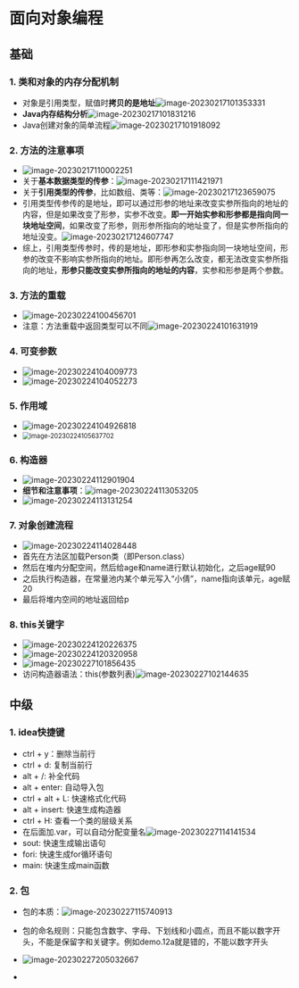# 面向对象编程

## 基础

### 1. 类和对象的内存分配机制

- 对象是引用类型，赋值时**拷贝的是地址**![image-20230217101353331](https://cdn.jsdelivr.net/gh/lzclzclzc12/BlogImage@main/img/image-20230217101353331.png)
- **Java内存结构分析**![image-20230217101831216](https://cdn.jsdelivr.net/gh/lzclzclzc12/BlogImage@main/img/image-20230217101831216.png)
- Java创建对象的简单流程![image-20230217101918092](https://cdn.jsdelivr.net/gh/lzclzclzc12/BlogImage@main/img/image-20230217101918092.png)

### 2. 方法的注意事项

- ![image-20230217110002251](https://cdn.jsdelivr.net/gh/lzclzclzc12/BlogImage@main/img/image-20230217110002251.png)
- 关于**基本数据类型的传参**：![image-20230217111421971](https://cdn.jsdelivr.net/gh/lzclzclzc12/BlogImage@main/img/image-20230217111421971.png)
- 关于**引用类型的传参**，比如数组、类等：![image-20230217123659075](https://cdn.jsdelivr.net/gh/lzclzclzc12/BlogImage@main/img/image-20230217123659075.png)
- 引用类型传参传的是地址，即可以通过形参的地址来改变实参所指向的地址的内容，但是如果改变了形参，实参不改变。**即一开始实参和形参都是指向同一块地址空间**，如果改变了形参，则形参所指向的地址变了，但是实参所指向的地址没变。![image-20230217124607747](https://cdn.jsdelivr.net/gh/lzclzclzc12/BlogImage@main/img/image-20230217124607747.png)
- 综上，引用类型传参时，传的是地址，即形参和实参指向同一块地址空间，形参的改变不影响实参所指向的地址。即形参再怎么改变，都无法改变实参所指向的地址，**形参只能改变实参所指向的地址的内容**，实参和形参是两个参数。

### 3. 方法的重载

- ![image-20230224100456701](https://cdn.jsdelivr.net/gh/lzclzclzc12/BlogImage@main/img/image-20230224100456701.png)
- 注意：方法重载中返回类型可以不同![image-20230224101631919](https://cdn.jsdelivr.net/gh/lzclzclzc12/BlogImage@main/img/image-20230224101631919.png)

### 4. 可变参数

- ![image-20230224104009773](https://cdn.jsdelivr.net/gh/lzclzclzc12/BlogImage@main/img/image-20230224104009773.png)
- ![image-20230224104052273](https://cdn.jsdelivr.net/gh/lzclzclzc12/BlogImage@main/img/image-20230224104052273.png)

### 5. 作用域

- ![image-20230224104926818](https://cdn.jsdelivr.net/gh/lzclzclzc12/BlogImage@main/img/image-20230224104926818.png)
- <img src="https://cdn.jsdelivr.net/gh/lzclzclzc12/BlogImage@main/img/image-20230224105637702.png" alt="image-20230224105637702" style="zoom:80%;" />

### 6. 构造器

- ![image-20230224112901904](https://cdn.jsdelivr.net/gh/lzclzclzc12/BlogImage@main/img/image-20230224112901904.png)
- **细节和注意事项**：![image-20230224113053205](https://cdn.jsdelivr.net/gh/lzclzclzc12/BlogImage@main/img/image-20230224113053205.png)
- ![image-20230224113131254](https://cdn.jsdelivr.net/gh/lzclzclzc12/BlogImage@main/img/image-20230224113131254.png)

### 7. 对象创建流程

- ![image-20230224114028448](https://cdn.jsdelivr.net/gh/lzclzclzc12/BlogImage@main/img/image-20230224114028448.png)
- 首先在方法区加载Person类（即Person.class）
- 然后在堆内分配空间，然后给age和name进行默认初始化，之后age赋90
- 之后执行构造器，在常量池内某个单元写入“小倩”，name指向该单元，age赋20
- 最后将堆内空间的地址返回给p

### 8. this关键字

- ![image-20230224120226375](https://cdn.jsdelivr.net/gh/lzclzclzc12/BlogImage@main/img/image-20230224120226375.png)
- ![image-20230224120320958](https://cdn.jsdelivr.net/gh/lzclzclzc12/BlogImage@main/img/image-20230224120320958.png)
- ![image-20230227101856435](https://cdn.jsdelivr.net/gh/lzclzclzc12/BlogImage@main/img/202302271019722.png)
- 访问构造器语法：this(参数列表)![image-20230227102144635](https://cdn.jsdelivr.net/gh/lzclzclzc12/BlogImage@main/img/202302271021758.png)

## 中级

### 1. idea快捷键

- ctrl + y：删除当前行
- ctrl + d: 复制当前行
- alt + /: 补全代码
- alt + enter: 自动导入包
- ctrl + alt + L: 快速格式化代码
- alt + insert: 快速生成构造器
- ctrl + H: 查看一个类的层级关系
- 在后面加.var，可以自动分配变量名![image-20230227114141534](https://cdn.jsdelivr.net/gh/lzclzclzc12/BlogImage@main/img/202302271141566.png)
- sout: 快速生成输出语句
- fori: 快速生成for循环语句
- main: 快速生成main函数

### 2. 包

- 包的本质：![image-20230227115740913](https://cdn.jsdelivr.net/gh/lzclzclzc12/BlogImage@main/img/202302271157221.png)

- 包的命名规则：只能包含数字、字母、下划线和小圆点，而且不能以数字开头，不能是保留字和关键字。例如demo.12a就是错的，不能以数字开头

- ![image-20230227205032667](https://cdn.jsdelivr.net/gh/lzclzclzc12/BlogImage@main/img/image-20230227205032667.png)

- 

  

